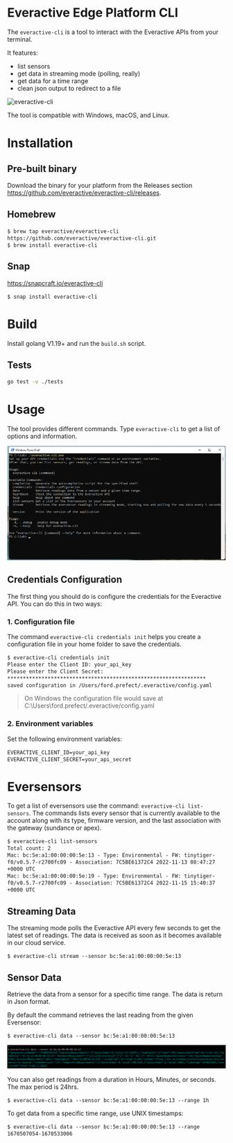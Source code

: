 # Everactive Edge Platform CLI

The `everactive-cli` is a tool to interact with the Everactive APIs from your terminal.

It features:
 * list sensors
 * get data in streaming mode (polling, really)
 * get data for a time range
 * clean json output to redirect to a file

![everactive-cli](docs/everactive-cli-demo.gif)

The tool is compatible with Windows, macOS, and Linux.

# Installation

## Pre-built binary
Download the binary for your platform from the Releases section https://github.com/everactive/everactive-cli/releases.

## Homebrew

```
$ brew tap everactive/everactive-cli https://github.com/everactive/everactive-cli.git
$ brew install everactive-cli

```

## Snap

https://snapcraft.io/everactive-cli

```
$ snap install everactive-cli 
```


# Build

Install golang V1.19+ and run the `build.sh` script.


## Tests

```bash
go test -v ./tests
```

# Usage

The tool provides different commands. Type `everactive-cli` to get a list of options and information.

![everactive-cli command](docs/everactive-cli-win.png)

## Credentials Configuration

The first thing you should do is configure the credentials for the Everactive API.
You can do this in two ways:

### 1. Configuration file

The command `everactive-cli credentials init` helps you create a configuration file in your home folder to save the credentials.

```
$ everactive-cli credentials init
Please enter the Client ID: your_api_key
Please enter the Client Secret: ****************************************************************
saved configuration in /Users/ford.prefect/.everactive/config.yaml
```

> On Windows the configuration file would save at C:\Users\ford.prefect/.everactive/config.yaml

### 2. Environment variables

Set the following environment variables:
```
EVERACTIVE_CLIENT_ID=your_api_key
EVERACTIVE_CLIENT_SECRET=your_api_secret
```


# Eversensors

To get a list of eversensors use the command: `everactive-cli list-sensors`. The commands lists every sensor that is currently available to the account along with its type, firmware version, and the last association with the gateway (sundance or apex).

```
$ everactive-cli list-sensors
Total count: 2
Mac: bc:5e:a1:00:00:00:5e:13 - Type: Environmental - FW: tinytiger-f0/v0.5.7-r2700fc09 - Association: 7C5BE61372C4 2022-11-13 08:47:27 +0000 UTC
Mac: bc:5e:a1:00:00:00:5e:19 - Type: Environmental - FW: tinytiger-f0/v0.5.7-r2700fc09 - Association: 7C5BE61372C4 2022-11-15 15:40:37 +0000 UTC

```

## Streaming Data

The streaming mode polls the Everactive API every few seconds to get the latest set of readings. The data is received as soon as it becomes available in our cloud service.

```
$ everactive-cli stream --sensor bc:5e:a1:00:00:00:5e:13
```

## Sensor Data

Retrieve the data from a sensor for a specific time range. The data is return in Json format.

By default the command retrieves the last reading from the given Eversensor:

```
$ everactive-cli data --sensor bc:5e:a1:00:00:00:5e:13
```

![retrieve the last reading](docs/everactive-cli-readings.png)


You can also get readings from a duration in Hours, Minutes, or seconds. The max period is 24hrs.

```
$ everactive-cli data --sensor bc:5e:a1:00:00:00:5e:13 --range 1h
```

To get data from a specific time range, use UNIX timestamps:

```
$ everactive-cli data --sensor bc:5e:a1:00:00:00:5e:13 --range 1670507054-1670533006
```


